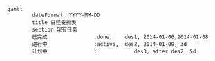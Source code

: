 
```mermaid
gantt
        dateFormat  YYYY-MM-DD
        title 日程安排表
        section 现有任务
        已完成               :done,    des1, 2014-01-06,2014-01-08
        进行中               :active,  des2, 2014-01-09, 3d
        计划中               :            des3, after des2, 5d
```
<!--stackedit_data:
eyJoaXN0b3J5IjpbNTY2NzM0NzcyXX0=
-->